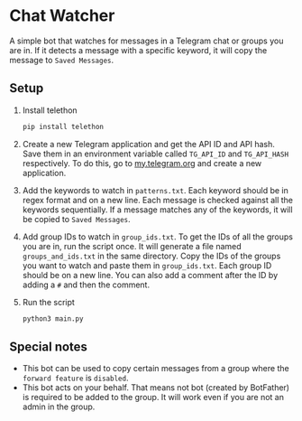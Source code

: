 # Chat Watcher

A simple bot that watches for messages in a Telegram chat or groups you are in. If it detects a message with a specific keyword, it will copy the message to `Saved Messages`.

## Setup

1. Install telethon

   ```bash
   pip install telethon
   ```

2. Create a new Telegram application and get the API ID and API hash. Save them in an environment variable called `TG_API_ID` and `TG_API_HASH` respectively. To do this, go to [my.telegram.org](https://my.telegram.org/auth) and create a new application.

3. Add the keywords to watch in `patterns.txt`. Each keyword should be in regex format and on a new line. Each message is checked against all the keywords sequentially. If a message matches any of the keywords, it will be copied to `Saved Messages`.

4. Add group IDs to watch in `group_ids.txt`. To get the IDs of all the groups you are in, run the script once. It will generate a file named `groups_and_ids.txt` in the same directory. Copy the IDs of the groups you want to watch and paste them in `group_ids.txt`. Each group ID should be on a new line. You can also add a comment after the ID by adding a `#` and then the comment.

5. Run the script

   ```bash
   python3 main.py
   ```

## Special notes

- This bot can be used to copy certain messages from a group where the `forward feature` is `disabled`.
- This bot acts on your behalf. That means not bot (created by BotFather) is required to be added to the group. It will work even if you are not an admin in the group.
